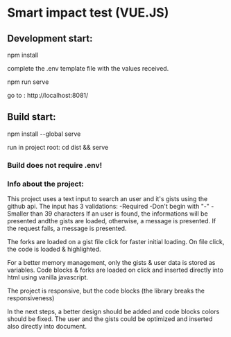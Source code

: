 # Smart impact test (VUE.JS)

## Development start:

npm install

complete the .env template file with the values received.

npm run serve

go to : http://localhost:8081/

## Build start:

npm install --global serve

run in project root: cd dist && serve

### Build does not require .env!

### Info about the project:

This project uses a text input to search an user and it's gists using the github api.
The input has 3 validations:
-Required
-Don't begin with "-"
-Smaller than 39 characters
If an user is found, the informations will be presented andthe gists are loaded, otherwise, a message is presented.
If the request fails, a message is presented.

The forks are loaded on a gist file click for faster initial loading.
On file click, the code is loaded & highlighted.

For a better memory management, only the gists & user data is stored as variables. Code blocks & forks are loaded on click and inserted directly into html using vanilla javascript.

The project is responsive, but the code blocks (the library breaks the responsiveness)

In the next steps, a better design should be added and code blocks colors should be fixed.
The user and the gists could be optimized and inserted also directly into document.
